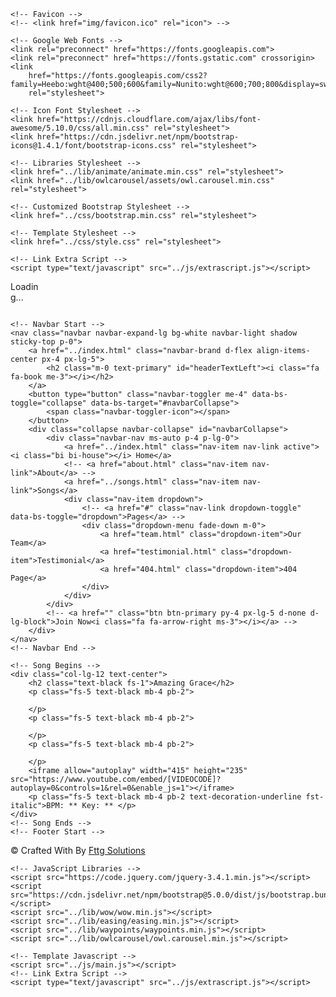 <!DOCTYPE html>
<html lang="en">

<head>
    <meta charset="utf-8">
    <title></title>
    <meta content="width=device-width, initial-scale=1.0" name="viewport">
    <meta content="" name="keywords">
    <meta content="" name="description">

    <!-- Favicon -->
    <!-- <link href="img/favicon.ico" rel="icon"> -->

    <!-- Google Web Fonts -->
    <link rel="preconnect" href="https://fonts.googleapis.com">
    <link rel="preconnect" href="https://fonts.gstatic.com" crossorigin>
    <link
        href="https://fonts.googleapis.com/css2?family=Heebo:wght@400;500;600&family=Nunito:wght@600;700;800&display=swap"
        rel="stylesheet">

    <!-- Icon Font Stylesheet -->
    <link href="https://cdnjs.cloudflare.com/ajax/libs/font-awesome/5.10.0/css/all.min.css" rel="stylesheet">
    <link href="https://cdn.jsdelivr.net/npm/bootstrap-icons@1.4.1/font/bootstrap-icons.css" rel="stylesheet">

    <!-- Libraries Stylesheet -->
    <link href="../lib/animate/animate.min.css" rel="stylesheet">
    <link href="../lib/owlcarousel/assets/owl.carousel.min.css" rel="stylesheet">

    <!-- Customized Bootstrap Stylesheet -->
    <link href="../css/bootstrap.min.css" rel="stylesheet">

    <!-- Template Stylesheet -->
    <link href="../css/style.css" rel="stylesheet">

    <!-- Link Extra Script -->
    <script type="text/javascript" src="../js/extrascript.js"></script>
</head>

<body>
    <!-- Spinner Start  -->
    <div id="spinner"
        class="show bg-white position-fixed translate-middle w-100 vh-100 top-50 start-50 d-flex align-items-center justify-content-center">
        <div class="spinner-border text-primary" style="width: 3rem; height: 3rem;" role="status">
            <span class="sr-only">Loading...</span>
        </div>
    </div>
    <!-- Spinner End -->


    <!-- Navbar Start -->
    <nav class="navbar navbar-expand-lg bg-white navbar-light shadow sticky-top p-0">
        <a href="../index.html" class="navbar-brand d-flex align-items-center px-4 px-lg-5">
            <h2 class="m-0 text-primary" id="headerTextLeft"><i class="fa fa-book me-3"></i></h2>
        </a>
        <button type="button" class="navbar-toggler me-4" data-bs-toggle="collapse" data-bs-target="#navbarCollapse">
            <span class="navbar-toggler-icon"></span>
        </button>
        <div class="collapse navbar-collapse" id="navbarCollapse">
            <div class="navbar-nav ms-auto p-4 p-lg-0">
                <a href="../index.html" class="nav-item nav-link active"><i class="bi bi-house"></i> Home</a>
                <!-- <a href="about.html" class="nav-item nav-link">About</a> -->
                <a href="../songs.html" class="nav-item nav-link">Songs</a>
                <div class="nav-item dropdown">
                    <!-- <a href="#" class="nav-link dropdown-toggle" data-bs-toggle="dropdown">Pages</a> -->
                    <div class="dropdown-menu fade-down m-0">
                        <a href="team.html" class="dropdown-item">Our Team</a>
                        <a href="testimonial.html" class="dropdown-item">Testimonial</a>
                        <a href="404.html" class="dropdown-item">404 Page</a>
                    </div>
                </div>
            </div>
            <!-- <a href="" class="btn btn-primary py-4 px-lg-5 d-none d-lg-block">Join Now<i class="fa fa-arrow-right ms-3"></i></a> -->
        </div>
    </nav>
    <!-- Navbar End -->

    <!-- Song Begins -->
    <div class="col-lg-12 text-center">
        <h2 class="text-black fs-1">Amazing Grace</h2>
        <p class="fs-5 text-black mb-4 pb-2">
           
        </p>
        <p class="fs-5 text-black mb-4 pb-2">
           
        </p>
        <p class="fs-5 text-black mb-4 pb-2">
           
        </p>
        <iframe allow="autoplay" width="415" height="235" src="https://www.youtube.com/embed/[VIDEOCODE]?autoplay=0&controls=1&rel=0&enable_js=1"></iframe> 
        <p class="fs-5 text-black mb-4 pb-2 text-decoration-underline fst-italic">BPM: ** Key: ** </p>
    </div>
    <!-- Song Ends -->
    <!-- Footer Start -->
   <div
      class="pt-5 mt-5 container-fluid bg-dark text-light footer wow fadeIn"
      data-wow-delay="0.1s"
    >
      <div class="container py-1"></div>
      <div class="container">
        <div class="copyright">
          <div class="row">
            <div class="mb-3 text-center col-md-6 text-md-start mb-md-0">
              &copy;
              <script>
                document.write(new Date().getFullYear());
              </script>
              Crafted With <i class="bi bi-heart"></i> By
              <a
                class="border-bottom"
                href="https://fttgsolutions.com/"
                target="_self"
              >
                Fttg Solutions</a
              >
            </div>
          </div>
        </div>
      </div>
    </div>
    <!-- Footer End -->
    <!-- Back to Top -->
    <a href="#" class="btn btn-lg btn-primary btn-lg-square back-to-top"><i class="bi bi-arrow-up"></i></a>


    <!-- JavaScript Libraries -->
    <script src="https://code.jquery.com/jquery-3.4.1.min.js"></script>
    <script src="https://cdn.jsdelivr.net/npm/bootstrap@5.0.0/dist/js/bootstrap.bundle.min.js"></script>
    <script src="../lib/wow/wow.min.js"></script>
    <script src="../lib/easing/easing.min.js"></script>
    <script src="../lib/waypoints/waypoints.min.js"></script>
    <script src="../lib/owlcarousel/owl.carousel.min.js"></script>

    <!-- Template Javascript -->
    <script src="../js/main.js"></script>
    <!-- Link Extra Script -->
    <script type="text/javascript" src="../js/extrascript.js"></script>
</body>

</html>